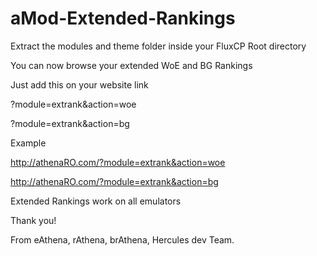 # aMod-Extended-Rankings

Extract the modules and theme folder inside your FluxCP Root directory

You can now browse your extended WoE and BG Rankings

Just add this on your website link

?module=extrank&action=woe

?module=extrank&action=bg

Example 

http://athenaRO.com/?module=extrank&action=woe

http://athenaRO.com/?module=extrank&action=bg

Extended Rankings work on all emulators



Thank you!

From eAthena, rAthena, brAthena, Hercules dev Team.
